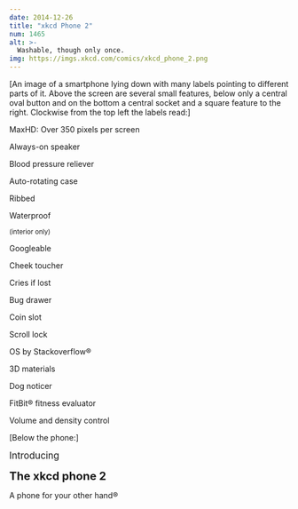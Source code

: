 ```yaml
---
date: 2014-12-26
title: "xkcd Phone 2"
num: 1465
alt: >-
  Washable, though only once.
img: https://imgs.xkcd.com/comics/xkcd_phone_2.png
---
```

[An image of a smartphone lying down with many labels pointing to different parts of it. Above the screen are several small features, below only a central oval button and on the bottom a central socket and a square feature to the right. Clockwise from the top left the labels read:]

MaxHD: Over 350 pixels per screen

Always-on speaker

Blood pressure reliever

Auto-rotating case

Ribbed

Waterproof

<small>(interior only)</small>

Googleable

Cheek toucher

Cries if lost

Bug drawer

Coin slot

Scroll lock

OS by Stackoverflow®

3D materials

Dog noticer

FitBit® fitness evaluator

Volume and density control

[Below the phone:]

<big>Introducing</big>

<big><big>**The xkcd phone 2**</big></big>

A phone for your other hand®